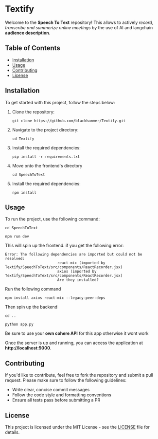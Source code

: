 <!DOCTYPE html>
<html lang="en">
<body>
    <div class="container">
        <h1>Textify</h1>
        <p>Welcome to the <strong>Speech To Text</strong> repository! This allows to actively <em>record, transcribe and summerize online meetings</em> by the use of AI and langchain <strong>audience description</strong>.</p>
        <h2>Table of Contents</h2>
        <ul>
            <li><a href="#installation">Installation</a></li>
            <li><a href="#usage">Usage</a></li>
            <li><a href="#contributing">Contributing</a></li>
            <li><a href="#license">License</a></li>
        </ul>
        <h2 id="installation">Installation</h2>
        <p>To get started with this project, follow the steps below:</p>
        <ol>
            <li>Clone the repository:</li>
            <pre><code>git clone https://github.com/blackhammer/Textify.git</code></pre>
            <li>Navigate to the project directory:</li>
            <pre><code>cd Textify</code></pre>
            <li>Install the required dependencies:</li>
            <pre><code>pip install -r requirements.txt</code></pre>
            <li>Move onto the frontend's directory</li>
            <pre><code>cd SpeechToText</code></pre>
            <li>Install the required dependencies:</li>
            <pre><code>npm install</code></pre>
        </ol>
        <h2 id="usage">Usage</h2>
        <p>To run the project, use the following command:</p>
        <pre><code>cd SpeechToText</code></pre>
        <pre><code>npm run dev</code></pre>
        <p>This will spin up the frontend. if you get the following error: </p>
        <pre><code>Error: The following dependencies are imported but could not be resolved:
                        react-mic (imported by Textify/SpeechToText/src/components/ReactRecorder.jsx)
                        axios (imported by Textify/SpeechToText/src/components/ReactRecorder.jsx)
                        Are they installed?</code></pre>
        <p>Run the following command</p>
        <pre><code>npm install axios react-mic --legacy-peer-deps</code></pre>
        <p>Then spin up the backend</p>
        <pre><code>cd ..</code></pre>
        <pre><code>python app.py</code></pre>
        <p>Be sure to use your <strong>own cohere API</strong> for this app otherwise it wont work</p>
        <p>Once the server is up and running, you can access the application at <strong>http://localhost:5000</strong>.</p>
        <h2 id="contributing">Contributing</h2>
        <p>If you'd like to contribute, feel free to fork the repository and submit a pull request. Please make sure to follow the following guidelines:</p>
        <ul>
            <li>Write clear, concise commit messages</li>
            <li>Follow the code style and formatting conventions</li>
            <li>Ensure all tests pass before submitting a PR</li>
        </ul>
        <h2 id="license">License</h2>
        <p>This project is licensed under the MIT License - see the <a href="LICENSE" target="_blank">LICENSE</a> file for details.</p>
    </div>

</body>
</html>
